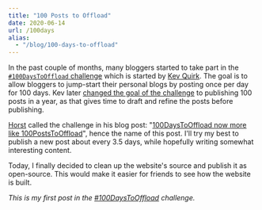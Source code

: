 ```yaml
---
title: "100 Posts to Offload"
date: 2020-06-14
url: /100days
alias:
  - "/blog/100-days-to-offload"
---
```


In the past couple of months, many bloggers started to take part in the
[`#100DaysToOffload` challenge](https://100daystooffload.com/) which is
started by [Kev Quirk]. The goal is to allow bloggers to jump-start their
personal blogs by posting once per day for 100 days. Kev later [changed the
goal of the challenge](https://kevq.uk/100-days-to-offload-over-saturation/) to
publishing 100 posts in a year, as that gives time to draft and refine the
posts before publishing.

[Horst](https://zerokspot.com/) called the challenge in his blog post:
"[100DaysToOffload now more like
100PostsToOffload](https://zerokspot.com/weblog/2020/05/13/new-100daystooffload-rules/)",
hence the name of this post. I'll try my best to publish a new post about every
3.5 days, while hopefully writing somewhat interesting content.

Today, I finally decided to clean up the website's source and publish it as
open-source. This would make it easier for friends to see how the website is
built.

*This is my first post in the [#100DaysToOffload](https://100daystooffload.com)
challenge.*

[Kev Quirk]: https://kevq.uk
[Hugo]: https://gohugo.io
